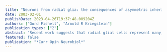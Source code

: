 ```yaml
---
title: "Neurons from radial glia: the consequences of asymmetric inheritance"
date: 2003-02-01
publishDate: 2023-04-26T19:37:48.009204Z
authors: ["Gord Fishell", "Arnold R Kriegstein"]
publication_types: ["2"]
abstract: "Recent work suggests that radial glial cells represent many, if not most, of the neuronal progenitors in the developing cortex. Asymmetric cell division of radial glia results in the self-renewal of the radial glial cell and the birth of a neuron. Among the proteins that direct cell fate in Drosophila melanogaster that have known mammalian homologs, Numb is the best candidate to have a similar function in radial glia. During asymmetric divisions of radial glial cells, the basal cell may inherit the radial glial fibre, while the apical cell sequesters the majority of the Numb protein. We suggest two models that make opposite predictions as to whether the radial glia or nascent neuron inherit the radial glial fiber or the majority of the Numb protein."
featured: false
publication: "*Curr Opin Neurobiol*"
---
```


